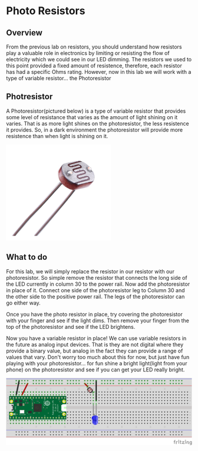 # Photo Resistors

## Overview

From the previous lab on resistors, you should understand how resistors play a valuable role in electronics by limiting or resisting the flow of electricity which we could see in our LED dimming.  The resistors we used to this point provided a fixed amount of resistence, therefore, each resistor has had a specific Ohms rating.  However, now in this lab we will work with a type of variable resistor... the Photoresistor

## Photresistor

A Photoresistor(pictured below) is a type of variable resistor that provides some level of resistance that varies as the amount of light shining on it varies.  That is as more light shines on the photoresistor, the less resistence it provides.  So, in a dark environment the photoresistor will provide more resistence than when light is shining on it.

![Photoresistor image](/images/photeresistor.png)

 ## What to do

For this lab, we will simply replace the resistor in our resistor with our photoresistor.  So simple remove the resistor that connects the long side of the LED currently in column 30 to the power rail. Now add the photoresistor in place of it.  Connect one side of the photoresistor leg to Column 30 and the other side to the positive power rail.  The legs of the photoresistor can go either way.

Once you have the photo resistor in place, try covering the photoresistor with your finger and see if the light dims.  Then remove your finger from the top of the photoresistor and see if the LED brightens.  

Now you have a variable resistor in place!  We can use variable resistors in the future as analog input devices.  That is they are not digital where they provide a binary value, but analog in the fact they can provide a range of values that vary.  Don't worry too much about this for now, but just have fun playing with your photoresistor... for fun shine a bright light(light from your phone) on the photoresistor and see if you can get your LED really bright.  


![Resistor Circuit](/images/3_Circuit_bb.png)